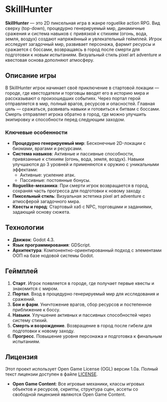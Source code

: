 # SkillHunter


**SkillHunter** — это 2D пиксельная игра в жанре roguelike action RPG. Вид сверху (top-down), процедурно генерируемый мир, динамичные сражения и система навыков с привязкой к стихиям (огонь, вода, земля, воздух) создают напряжённый и увлекательный геймплей. Игрок исследует загадочный мир, развивает персонажа, фармит ресурсы и сражается с боссами, возвращаясь в город после смерти для подготовки к новым испытаниям. Визуальный стиль pixel art adventure и квестовая основа дополняют атмосферу.

## Описание игры

В SkillHunter игрок начинает своё приключение в стартовой локации — городе, где квестодатели и торговцы вводят его в историю мира и рассказывают о произошедших событиях. Через портал герой отправляется в мир, полный врагов, ресурсов и опасностей. Главная цель — сражаться, развивать навыки и готовиться к битвам с боссами. Смерть отправляет игрока обратно в город, где можно улучшить экипировку и способности перед следующим заходом.

### Ключевые особенности
- **Процедурно генерируемый мир**: Бесконечные 2D-локации с биомами, врагами и ресурсами.
- **Система навыков**: Активные и пассивные способности, привязанные к стихиям (огонь, вода, земля, воздух). Навыки улучшаются до 3 уровней и применяются к оружию с уникальными эффектами:
  - Активные: усиление атак.
  - Пассивные: постоянные бонусы.
- **Roguelike-механика**: При смерти игрок возвращается в город, сохраняя часть прогресса для подготовки к новому заходу.
- **Пиксельный стиль**: Визуальная эстетика pixel art adventure с атмосферой загадочного мира.
- **Квесты и город**: Стартовый хаб с NPC, торговцами и заданиями, задающий основу сюжета.

## Технологии
- **Движок**: Godot 4.3.
- **Язык программирования**: GDScript.
- **Архитектура**: Компонентно-ориентированный подход с элементами ООП на базе нодовой системы Godot.

## Геймплей
1. **Старт**. Игрок появляется в городе, где получает первые квесты и знакомится с миром.
2. **Портал**. Вход в процедурно генерируемый мир для исследования и сражений.
3. **Бои и фарм**. Уничтожение врагов, сбор ресурсов и постепенное приближение к боссу.
4. **Навыки**. Улучшение активных и пассивных способностей через систему стихий.
5. **Смерть и возрождение**. Возвращение в город после гибели для подготовки к новому заходу.
6. **Прогресс**. Повышение уровня персонажа и подготовка к финальным испытаниям.

## Лицензия

Этот проект использует Open Game License (OGL) версии 1.0a. Полный текст лицензии доступен в файле [LICENSE](LICENSE).

- **Open Game Content**: Все игровые механики, классы игровых объектов и ресурсов, скрипты, структура сцен, ассеты со свободной лицензией являются Open Game Content.
